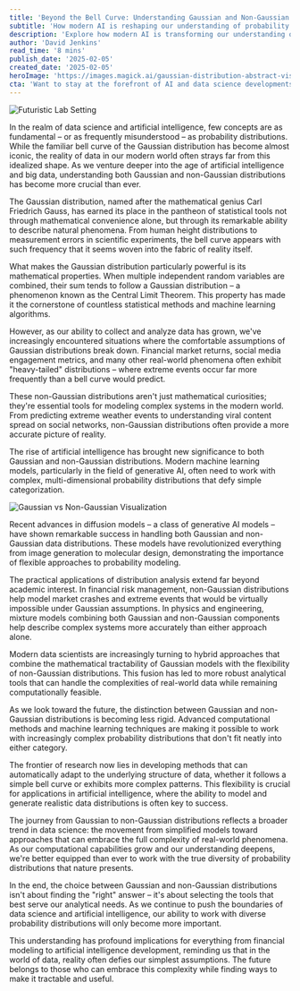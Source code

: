 ```yaml
---
title: 'Beyond the Bell Curve: Understanding Gaussian and Non-Gaussian Distributions in the AI Era'
subtitle: 'How modern AI is reshaping our understanding of probability distributions'
description: 'Explore how modern AI is transforming our understanding of probability distributions, moving beyond the traditional Gaussian bell curve to embrace more complex statistical patterns that better reflect real-world phenomena. Learn why this evolution matters for everything from financial modeling to artificial intelligence development.'
author: 'David Jenkins'
read_time: '8 mins'
publish_date: '2025-02-05'
created_date: '2025-02-05'
heroImage: 'https://images.magick.ai/gaussian-distribution-abstract-visualization.jpg'
cta: 'Want to stay at the forefront of AI and data science developments? Follow us on LinkedIn for regular insights into how statistical innovations are shaping the future of technology.'
---
```


![Futuristic Lab Setting](https://i.magick.ai/PIXE/1738776530930_magick_img.webp)

In the realm of data science and artificial intelligence, few concepts are as fundamental – or as frequently misunderstood – as probability distributions. While the familiar bell curve of the Gaussian distribution has become almost iconic, the reality of data in our modern world often strays far from this idealized shape. As we venture deeper into the age of artificial intelligence and big data, understanding both Gaussian and non-Gaussian distributions has become more crucial than ever.

The Gaussian distribution, named after the mathematical genius Carl Friedrich Gauss, has earned its place in the pantheon of statistical tools not through mathematical convenience alone, but through its remarkable ability to describe natural phenomena. From human height distributions to measurement errors in scientific experiments, the bell curve appears with such frequency that it seems woven into the fabric of reality itself.

What makes the Gaussian distribution particularly powerful is its mathematical properties. When multiple independent random variables are combined, their sum tends to follow a Gaussian distribution – a phenomenon known as the Central Limit Theorem. This property has made it the cornerstone of countless statistical methods and machine learning algorithms.

However, as our ability to collect and analyze data has grown, we've increasingly encountered situations where the comfortable assumptions of Gaussian distributions break down. Financial market returns, social media engagement metrics, and many other real-world phenomena often exhibit "heavy-tailed" distributions – where extreme events occur far more frequently than a bell curve would predict.

These non-Gaussian distributions aren't just mathematical curiosities; they're essential tools for modeling complex systems in the modern world. From predicting extreme weather events to understanding viral content spread on social networks, non-Gaussian distributions often provide a more accurate picture of reality.

The rise of artificial intelligence has brought new significance to both Gaussian and non-Gaussian distributions. Modern machine learning models, particularly in the field of generative AI, often need to work with complex, multi-dimensional probability distributions that defy simple categorization.

![Gaussian vs Non-Gaussian Visualization](https://i.magick.ai/PIXE/1738776530933_magick_img.webp)

Recent advances in diffusion models – a class of generative AI models – have shown remarkable success in handling both Gaussian and non-Gaussian data distributions. These models have revolutionized everything from image generation to molecular design, demonstrating the importance of flexible approaches to probability modeling.

The practical applications of distribution analysis extend far beyond academic interest. In financial risk management, non-Gaussian distributions help model market crashes and extreme events that would be virtually impossible under Gaussian assumptions. In physics and engineering, mixture models combining both Gaussian and non-Gaussian components help describe complex systems more accurately than either approach alone.

Modern data scientists are increasingly turning to hybrid approaches that combine the mathematical tractability of Gaussian models with the flexibility of non-Gaussian distributions. This fusion has led to more robust analytical tools that can handle the complexities of real-world data while remaining computationally feasible.

As we look toward the future, the distinction between Gaussian and non-Gaussian distributions is becoming less rigid. Advanced computational methods and machine learning techniques are making it possible to work with increasingly complex probability distributions that don't fit neatly into either category.

The frontier of research now lies in developing methods that can automatically adapt to the underlying structure of data, whether it follows a simple bell curve or exhibits more complex patterns. This flexibility is crucial for applications in artificial intelligence, where the ability to model and generate realistic data distributions is often key to success.

The journey from Gaussian to non-Gaussian distributions reflects a broader trend in data science: the movement from simplified models toward approaches that can embrace the full complexity of real-world phenomena. As our computational capabilities grow and our understanding deepens, we're better equipped than ever to work with the true diversity of probability distributions that nature presents.

In the end, the choice between Gaussian and non-Gaussian distributions isn't about finding the "right" answer – it's about selecting the tools that best serve our analytical needs. As we continue to push the boundaries of data science and artificial intelligence, our ability to work with diverse probability distributions will only become more important.

This understanding has profound implications for everything from financial modeling to artificial intelligence development, reminding us that in the world of data, reality often defies our simplest assumptions. The future belongs to those who can embrace this complexity while finding ways to make it tractable and useful.